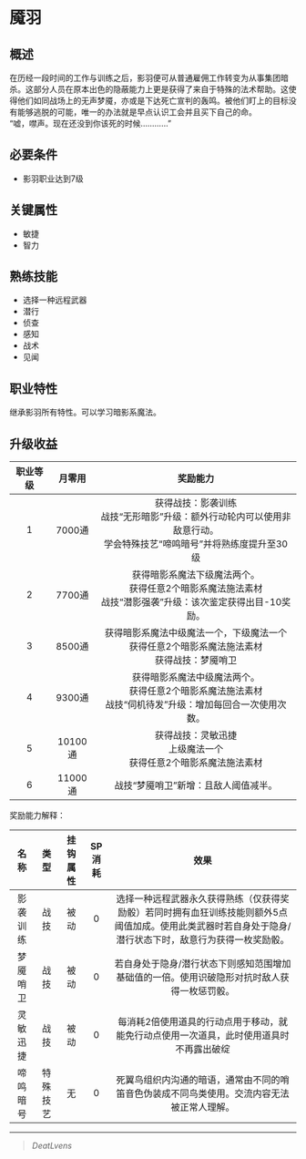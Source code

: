 # 魇羽

## 概述

在历经一段时间的工作与训练之后，影羽便可从普通雇佣工作转变为从事集团暗杀。这部分人员在原本出色的隐蔽能力上更是获得了来自于特殊的法术帮助。这使得他们如同战场上的无声梦魇，亦或是下达死亡宣判的轰鸣。被他们盯上的目标没有能够逃脱的可能，唯一的办法就是早点认识工会并且买下自己的命。<br>“嘘，噤声。现在还没到你该死的时候…………”

## 必要条件

* 影羽职业达到7级

## 关键属性

* 敏捷
* 智力

## 熟练技能

* 选择一种远程武器
* 潜行
* 侦查
* 感知
* 战术
* 见闻
  
## 职业特性

继承影羽所有特性。可以学习暗影系魔法。

## 升级收益

职业等级|月零用|奖励能力
:--:|:--:|:--:
1|7000通|获得战技：影袭训练<br>战技“无形暗影”升级：额外行动轮内可以使用非敌意行动。<br>学会特殊技艺“啼鸣暗号”并将熟练度提升至30级
2|7700通|获得暗影系魔法下级魔法两个。<br>获得任意2个暗影系魔法施法素材<br>战技“潜影强袭”升级：该次鉴定获得出目-10奖励。
3|8500通|获得暗影系魔法中级魔法一个，下级魔法一个<br>获得任意2个暗影系魔法施法素材<br>获得战技：梦魇哨卫
4|9300通|获得暗影系魔法中级魔法两个。<br>获得任意2个暗影系魔法施法素材<br>战技“伺机待发”升级：增加每回合一次使用次数。
5|10100通|获得战技：灵敏迅捷<br>上级魔法一个<br>获得任意2个暗影系魔法施法素材
6|11000通|战技“梦魇哨卫”新增：且敌人阈值减半。

奖励能力解释：

名称|类型|挂钩属性|SP消耗|效果
:--:|:--:|:--:|:--:|:--:
影袭训练|战技|被动|0|选择一种远程武器永久获得熟练（仅获得奖励骰）若同时拥有血狂训练技能则额外5点阈值加成。使用此类武器时若自身处于隐身/潜行状态下时，敌意行为获得一枚奖励骰。
梦魇哨卫|战技|被动|0|若自身处于隐身/潜行状态下则感知范围增加基础值的一倍。使用识破隐形对抗时敌人获得一枚惩罚骰。
灵敏迅捷|战技|被动|0|每消耗2倍使用道具的行动点用于移动，就能免行动点使用一次道具，此时使用道具时不再露出破绽
啼鸣暗号|特殊技艺|无|0|死翼鸟组织内沟通的暗语，通常由不同的哨笛音色伪装成不同鸟类使用。交流内容无法被正常人理解。

---

> *DeatLvens*